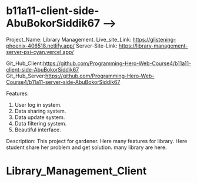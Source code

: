 # b11a11-client-side-AbuBokorSiddik67 -->

 Project_Name: Library Management.
Live_site_Link: https://glistening-phoenix-406518.netlify.app/
Server-Site-Link: https://library-management-server-psi-cyan.vercel.app/

Git_Hub_Client:https://github.com/Programming-Hero-Web-Course4/b11a11-client-side-AbuBokorSiddik67
Git_Hub_Server:https://github.com/Programming-Hero-Web-Course4/b11a11-server-side-AbuBokorSiddik67

Features:
1. User log in system.
2. Data sharing system.
3. Data update system.
4. Data filtering system.
5. Beautiful interface. 
   
Description: This project for gardener. Here many features for library. Here student share her problem and get solution. many library are here.

# Library_Management_Client
